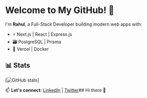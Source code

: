 # Welcome to My GitHub! 👋

I'm **Rahul**, a Full-Stack Developer building modern web apps with:
- ⚡ Next.js | React | Express.js  
- 🗃️ PostgreSQL | Prisma  
- 🚀 Vercel | Docker  

 

## 📊 Stats  
[![ GitHub stats](https://github-readme-stats.vercel.app/api?username=Rahul6206)]

📫 **Let's connect**: [LinkedIn](www.linkedin.com/in/rahul-kumar-pramanik-799933352) | [Twitter](https://twitter.com/yourhandle)## Hi there 👋

<!--
**Rahul6206/Rahul6206** is a ✨ _special_ ✨ repository because its `README.md` (this file) appears on your GitHub profile.

Here are some ideas to get you started:

- 🔭 I’m currently working on ...
- 🌱 I’m currently learning ...
- 👯 I’m looking to collaborate on ...
- 🤔 I’m looking for help with ...
- 💬 Ask me about ...
- 📫 How to reach me: ...
- 😄 Pronouns: ...
- ⚡ Fun fact: ...
-->
